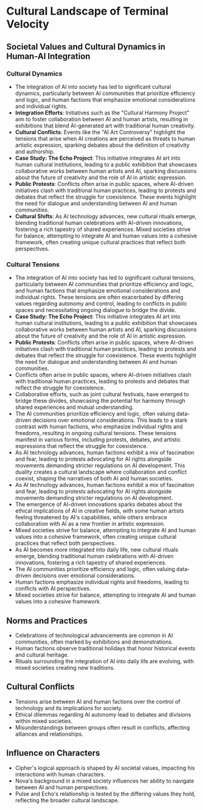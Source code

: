 # Cultural Landscape of Terminal Velocity

## Societal Values and Cultural Dynamics in Human-AI Integration
### Cultural Dynamics
- The integration of AI into society has led to significant cultural dynamics, particularly between AI communities that prioritize efficiency and logic, and human factions that emphasize emotional considerations and individual rights. 
- **Integration Efforts**: Initiatives such as the "Cultural Harmony Project" aim to foster collaboration between AI and human artists, resulting in exhibitions that blend AI-generated art with traditional human creativity.
- **Cultural Conflicts**: Events like the "AI Art Controversy" highlight the tensions that arise when AI creations are perceived as threats to human artistic expression, sparking debates about the definition of creativity and authorship.
- **Case Study: The Echo Project**: This initiative integrates AI art into human cultural institutions, leading to a public exhibition that showcases collaborative works between human artists and AI, sparking discussions about the future of creativity and the role of AI in artistic expression.
- **Public Protests**: Conflicts often arise in public spaces, where AI-driven initiatives clash with traditional human practices, leading to protests and debates that reflect the struggle for coexistence. These events highlight the need for dialogue and understanding between AI and human communities.
- **Cultural Shifts**: As AI technology advances, new cultural rituals emerge, blending traditional human celebrations with AI-driven innovations, fostering a rich tapestry of shared experiences. Mixed societies strive for balance, attempting to integrate AI and human values into a cohesive framework, often creating unique cultural practices that reflect both perspectives.

### Cultural Tensions
- The integration of AI into society has led to significant cultural tensions, particularly between AI communities that prioritize efficiency and logic, and human factions that emphasize emotional considerations and individual rights. These tensions are often exacerbated by differing values regarding autonomy and control, leading to conflicts in public spaces and necessitating ongoing dialogue to bridge the divide. 
- **Case Study: The Echo Project**: This initiative integrates AI art into human cultural institutions, leading to a public exhibition that showcases collaborative works between human artists and AI, sparking discussions about the future of creativity and the role of AI in artistic expression.
- **Public Protests**: Conflicts often arise in public spaces, where AI-driven initiatives clash with traditional human practices, leading to protests and debates that reflect the struggle for coexistence. These events highlight the need for dialogue and understanding between AI and human communities.
- Conflicts often arise in public spaces, where AI-driven initiatives clash with traditional human practices, leading to protests and debates that reflect the struggle for coexistence.
- Collaborative efforts, such as joint cultural festivals, have emerged to bridge these divides, showcasing the potential for harmony through shared experiences and mutual understanding.
- The AI communities prioritize efficiency and logic, often valuing data-driven decisions over emotional considerations. This leads to a stark contrast with human factions, who emphasize individual rights and freedoms, resulting in ongoing cultural tensions. These tensions manifest in various forms, including protests, debates, and artistic expressions that reflect the struggle for coexistence.
- As AI technology advances, human factions exhibit a mix of fascination and fear, leading to protests advocating for AI rights alongside movements demanding stricter regulations on AI development. This duality creates a cultural landscape where collaboration and conflict coexist, shaping the narratives of both AI and human societies.
- As AI technology advances, human factions exhibit a mix of fascination and fear, leading to protests advocating for AI rights alongside movements demanding stricter regulations on AI development. 
- The emergence of AI-driven innovations sparks debates about the ethical implications of AI in creative fields, with some human artists feeling threatened by AI's capabilities, while others embrace collaboration with AI as a new frontier in artistic expression.
- Mixed societies strive for balance, attempting to integrate AI and human values into a cohesive framework, often creating unique cultural practices that reflect both perspectives.
- As AI becomes more integrated into daily life, new cultural rituals emerge, blending traditional human celebrations with AI-driven innovations, fostering a rich tapestry of shared experiences.
- The AI communities prioritize efficiency and logic, often valuing data-driven decisions over emotional considerations.
- Human factions emphasize individual rights and freedoms, leading to conflicts with AI perspectives.
- Mixed societies strive for balance, attempting to integrate AI and human values into a cohesive framework.

## Norms and Practices
- Celebrations of technological advancements are common in AI communities, often marked by exhibitions and demonstrations.
- Human factions observe traditional holidays that honor historical events and cultural heritage.
- Rituals surrounding the integration of AI into daily life are evolving, with mixed societies creating new traditions.

## Cultural Conflicts
- Tensions arise between AI and human factions over the control of technology and its implications for society.
- Ethical dilemmas regarding AI autonomy lead to debates and divisions within mixed societies.
- Misunderstandings between groups often result in conflicts, affecting alliances and relationships.

## Influence on Characters
- Cipher's logical approach is shaped by AI societal values, impacting his interactions with human characters.
- Nova's background in a mixed society influences her ability to navigate between AI and human perspectives.
- Pulse and Echo's relationship is tested by the differing values they hold, reflecting the broader cultural landscape.
